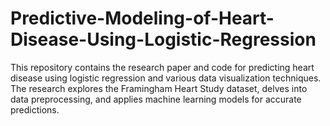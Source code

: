 # Predictive-Modeling-of-Heart-Disease-Using-Logistic-Regression
This repository contains the research paper and code for predicting heart disease using logistic regression and various data visualization techniques. The research explores the Framingham Heart Study dataset, delves into data preprocessing, and applies machine learning models for accurate predictions.
